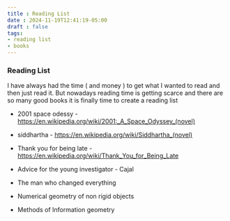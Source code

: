 ```yaml
---
title : Reading List
date : 2024-11-19T12:41:19-05:00
draft : false
tags:
- reading list
- books
---
```


### Reading List

I have always had the time ( and money ) to get what I wanted to read and then just read it.
But nowadays reading time is getting scarce and there are so many good books it is finally time to create a reading list

- 2001 space odessy - https://en.wikipedia.org/wiki/2001:_A_Space_Odyssey_(novel)
- siddhartha - https://en.wikipedia.org/wiki/Siddhartha_(novel)
- Thank you for being late - https://en.wikipedia.org/wiki/Thank_You_for_Being_Late
- Advice for the young investigator - Cajal
- The man who changed everything

- Numerical geometry of non rigid objects
- Methods of Information geometry
